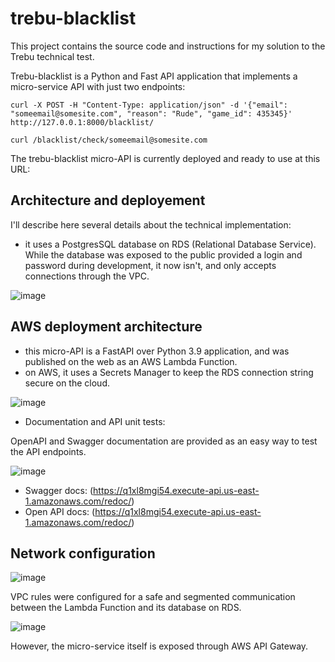 
# trebu-blacklist

This project contains the source code and instructions for my solution to the Trebu technical test.

Trebu-blacklist is a Python and Fast API application that implements a micro-service API with just two endpoints:

```curl
curl -X POST -H "Content-Type: application/json" -d '{"email": "someemail@somesite.com", "reason": "Rude", "game_id": 435345}'  http://127.0.0.1:8000/blacklist/
```
```curl
curl /blacklist/check/someemail@somesite.com
```

The trebu-blacklist micro-API is currently deployed and ready to use at this URL: 

## Architecture and deployement

I'll describe here several details about the technical implementation:

- it uses a PostgresSQL database on RDS (Relational Database Service). While the database was exposed to the public provided a login and password during development, 
it now isn't, and only accepts connections through the VPC.

![image](https://user-images.githubusercontent.com/13710571/216707594-8d48c5fa-7e5c-42d4-8db6-0adc8e549afb.png=200)


## AWS deployment architecture

- this micro-API is a FastAPI over Python 3.9 application, and was published on the web as an AWS Lambda Function.
- on AWS, it uses a Secrets Manager to keep the RDS connection string secure on the cloud.

![image](https://user-images.githubusercontent.com/13710571/216703102-1d29a5d3-ced3-4814-a9d9-95fbc8e4a69a.png)

- Documentation and API unit tests:

OpenAPI and Swagger documentation are provided as an easy way to test the API endpoints.

![image](https://user-images.githubusercontent.com/13710571/216731168-c6b371a3-70fd-4d05-8abf-0413afbb4e70.png)

- Swagger docs: (https://q1xl8mgi54.execute-api.us-east-1.amazonaws.com/redoc/)
- Open API docs: (https://q1xl8mgi54.execute-api.us-east-1.amazonaws.com/redoc/)

## Network configuration

![image](https://user-images.githubusercontent.com/13710571/216705239-fc0f79ac-be82-47e7-a65f-c557f93b40bd.png)

VPC rules were configured for a safe and segmented communication between the Lambda Function and its database on RDS.

![image](https://user-images.githubusercontent.com/13710571/216713041-ff705aba-c549-417a-8fb1-e4a6613abcba.png)

However, the micro-service itself is exposed through AWS API Gateway. 
